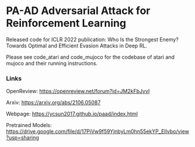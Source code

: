 # PA-AD Adversarial Attack for Reinforcement Learning

Released code for ICLR 2022 publication: Who Is the Strongest Enemy? Towards Optimal and Efficient Evasion Attacks in Deep RL. 

Please see code_atari and code_mujoco for the codebase of atari and mujoco and their running instructions.

### Links

OpenReview: https://openreview.net/forum?id=JM2kFbJvvI 

Arxiv: https://arxiv.org/abs/2106.05087

Webpage: https://ycsun2017.github.io/paad/index.html

Pretrained Models: https://drive.google.com/file/d/17PiVw9f59YjnbyLm0hn55ekYP_ElIvbo/view?usp=sharing
